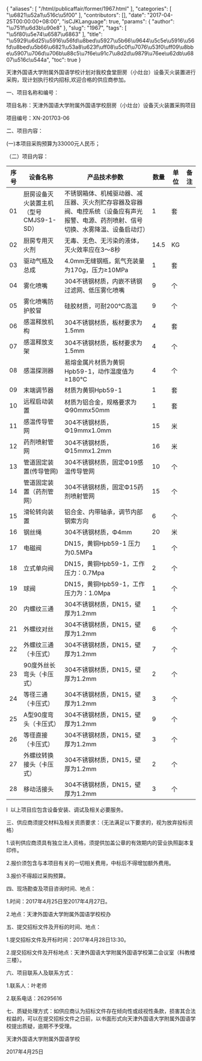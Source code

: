 {
    "aliases": [
        "/html/publicaffair/former/1967.html"
    ],
    "categories": [
        "\u6821\u52a1\u516c\u5f00"
    ],
    "contributors": [],
    "date": "2017-04-25T00:00:00+08:00",
    "isCJKLanguage": true,
    "params": {
        "author": "\u751f\u6d3b\u90e8"
    },
    "slug": "1967",
    "tags": [
        "\u5f80\u5e74\u6587\u6863"
    ],
    "title": "\u5929\u6d25\u5916\u56fd\u8bed\u5927\u5b66\u9644\u5c5e\u5916\u56fd\u8bed\u5b66\u6821\u53a8\u623f\uff08\u5c0f\u7076\u53f0\uff09\u8bbe\u5907\u706d\u706b\u88c5\u7f6e\u91c7\u8d2d\u9879\u76ee\u62db\u6807\u516c\u544a",
    "toc": true
}

天津外国语大学附属外国语学校计划对我校食堂厨房（小灶台）设备灭火装置进行采购，现计划执行校内招标,欢迎合格的供应商参加。




一、项目名称和编号：




项目名称：天津外国语大学附属外国语学校厨房（小灶台）设备灭火装置采购项目




项目编号：XN-201703-06




二、项目内容：




(一)本项目采购预算为33000元人民币；




（二）项目内容：






| 序号 | 设备名称 | 产品技术参数 | 数量 | 单位 | 备注 |
| --- | --- | --- | --- | --- | --- |
| 01 | 厨房设备灭火装置主机（型号CMJS9-1-SD） | 不锈钢箱体、机械驱动器、减压器、灭火剂贮存容器及容器阀、电控系统（设备应有声光报警、电源、药剂喷射、信号切换、水雾降温、设备启动灯） | 1 | 套 |  |
| 02 | 厨房专用灭火剂 | 无毒、无色、无污染的液体，灭火效率应在3～8秒 | 14.5 | KG |  |
| 03 | 驱动气瓶及总成 | 4.0mm无缝钢瓶，氮气充装量为170g，压力≥10MPa | 1 | 套 |  |
| 04 | 雾化喷嘴 | 304不锈钢材质，内嵌不锈钢过滤网、低压雾化喷嘴 | 9 | 个 |  |
| 05 | 雾化喷嘴防护胶冒 | 硅胶材质，可耐200℃高温 | 9 | 个 |  |
| 06 | 感温释放机构 | 304不锈钢材质，板材要求为1.5mm | 4 | 套 |  |
| 07 | 感温释放支架 | 304不锈钢材质，板材要求为1.5mm | 4 | 个 |  |
| 08 | 感温探测器 | 易熔金属片材质为黄铜Hpb59-1，动作温度值为≥180℃ | 4 | 个 |  |
| 09 | 末端调节器 | 材质为黄铜Hpb59-1 | 1 | 套 |  |
| 10 | 远程启动装置 | 材质为铝合金，规格要求为Φ90mmx50mm | 1 | 套 |  |
| 11 | 感温传导管网 | 304不锈钢材质，Φ19mmx1.0mm | 15 | 米 |  |
| 12 | 药剂喷射管网 | 304不锈钢材质，Φ15mmx1.2mm | 16 | 米 |  |
| 13 | 管道固定装置(传导管网) | 304不锈钢材质，固定Φ19感温传导管网 | 10 | 个 |  |
| 14 | 管道固定装置（药剂管网） | 304不锈钢材质，固定Φ15药剂喷射管网 | 15 | 个 |  |
| 15 | 滑轮转向装置 | 铝合金、内带轴承，调节内部钢索方向 | 6 | 个 |  |
| 16 | 钢丝绳 | 304不锈钢材质，Φ4mm | 20 | 米 |  |
| 17 | 电磁阀 | DN15，黄铜Hpb59-1 压力为0.5MPa | 1 | 个 |  |
| 18 | 立式单向阀 | DN15，黄铜Hpb59-1，工作压力：0.7Mpa | 2 | 个 |  |
| 19 | 球阀 | DN15，黄铜Hpb59-1，工作压力为：1.0Mpa | 1 | 个 |  |
| 20 | 内螺纹三通 | 304不锈钢材质，DN15，壁厚为1.2mm | 1 | 个 |  |
| 21 | 外螺纹对丝 | 304不锈钢材质，DN15，壁厚为1.2mm | 6 | 个 |  |
| 22 | 外螺纹三通（卡压式） | 304不锈钢材质，DN15，壁厚为1.2mm | 7 | 个 |  |
| 23 | 90度外丝长弯头（卡压式） | 304不锈钢材质，DN15，壁厚为1.2mm | 2 | 个 |  |
| 24 | 等径三通（卡压式） | 304不锈钢材质，DN15，壁厚为1.2mm | 3 | 个 |  |
| 25 | A型90度弯头（卡压式） | 304不锈钢材质，DN15，壁厚为1.2mm | 9 | 个 |  |
| 26 | 等径直接（卡压式） | 304不锈钢材质，DN15，壁厚为1.2mm | 3 | 个 |  |
| 27 | 外螺纹转换接头（卡压式） | 304不锈钢材质，DN15，壁厚为1.2mm | 2 | 个 |  |
| 28 | 移动活接头 | 304不锈钢材质，DN15，壁厚为1.2mm | 3 | 个 |  |




l  以上项目应包含设备安装、调试及相关必要服务。




三、供应商须提交材料及相关资质要求：（无法满足以下要求的，视为放弃投标资格）




1.谈判供应商须具有独立法人资格，须提供加盖公章的有效期内的营业执照副本复印件。




2.报价须包含与本项目有关的一切相关费用，中标后不得增加额外费用。




3.报价不得超过采购预算。




四、现场勘查及项目咨询时间、地点：




1.时间：2017年4月25日至2017年4月27日。 




2.地点：天津外国语大学附属外国语学校校办




五、提交招标文件及开标的时间、地点：




1.提交招标文件及开标时间：2017年4月28日13:30。




2.提交招标文件及开标地点：天津外国语大学附属外国语学校第二会议室（科教楼三楼）。




六、项目联系人及联系方式：




1.联系人：叶老师




2.联系电话：26295616




七、质疑处理方式：如供应商认为招标文件存在倾向性或歧视性条款，损害其合法权益的，可以在提交招标文件之日前，以书面形式向天津外国语大学附属外国语学校提出质疑，逾期不予受理。




天津外国语大学附属外国语学校




2017年4月25日


